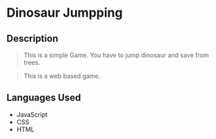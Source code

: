 # Dinosaur Jumpping

## Description
> This is a simple Game. You have to jump dinosaur and save from trees.

> This is a web based game.

## Languages Used
  - JavaScript
  - CSS
  - HTML